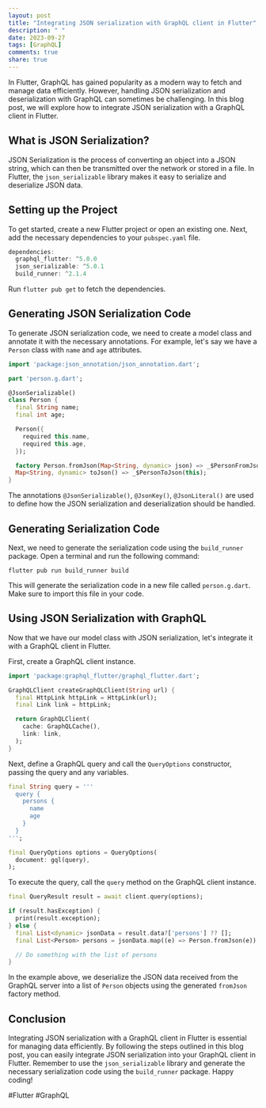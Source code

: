```yaml
---
layout: post
title: "Integrating JSON serialization with GraphQL client in Flutter"
description: " "
date: 2023-09-27
tags: [GraphQL]
comments: true
share: true
---
```


In Flutter, GraphQL has gained popularity as a modern way to fetch and manage data efficiently. However, handling JSON serialization and deserialization with GraphQL can sometimes be challenging. In this blog post, we will explore how to integrate JSON serialization with a GraphQL client in Flutter.

## What is JSON Serialization?

JSON Serialization is the process of converting an object into a JSON string, which can then be transmitted over the network or stored in a file. In Flutter, the `json_serializable` library makes it easy to serialize and deserialize JSON data.

## Setting up the Project

To get started, create a new Flutter project or open an existing one. Next, add the necessary dependencies to your `pubspec.yaml` file.

```dart
dependencies:
  graphql_flutter: ^5.0.0
  json_serializable: ^5.0.1
  build_runner: ^2.1.4
```

Run `flutter pub get` to fetch the dependencies.

## Generating JSON Serialization Code

To generate JSON serialization code, we need to create a model class and annotate it with the necessary annotations. For example, let's say we have a `Person` class with `name` and `age` attributes.

```dart
import 'package:json_annotation/json_annotation.dart';

part 'person.g.dart';

@JsonSerializable()
class Person {
  final String name;
  final int age;

  Person({
    required this.name,
    required this.age,
  });

  factory Person.fromJson(Map<String, dynamic> json) => _$PersonFromJson(json);
  Map<String, dynamic> toJson() => _$PersonToJson(this);
}
```

The annotations `@JsonSerializable()`, `@JsonKey()`, `@JsonLiteral()` are used to define how the JSON serialization and deserialization should be handled.

## Generating Serialization Code

Next, we need to generate the serialization code using the `build_runner` package. Open a terminal and run the following command:

```
flutter pub run build_runner build
```

This will generate the serialization code in a new file called `person.g.dart`. Make sure to import this file in your code.

## Using JSON Serialization with GraphQL

Now that we have our model class with JSON serialization, let's integrate it with a GraphQL client in Flutter.

First, create a GraphQL client instance.

```dart
import 'package:graphql_flutter/graphql_flutter.dart';

GraphQLClient createGraphQLClient(String url) {
  final HttpLink httpLink = HttpLink(url);
  final Link link = httpLink;

  return GraphQLClient(
    cache: GraphQLCache(),
    link: link,
  );
}
```

Next, define a GraphQL query and call the `QueryOptions` constructor, passing the query and any variables.

```dart
final String query = '''
  query {
    persons {
      name
      age
    }
  }
''';

final QueryOptions options = QueryOptions(
  document: gql(query),
);
```

To execute the query, call the `query` method on the GraphQL client instance.

```dart
final QueryResult result = await client.query(options);

if (result.hasException) {
  print(result.exception);
} else {
  final List<dynamic> jsonData = result.data?['persons'] ?? [];
  final List<Person> persons = jsonData.map((e) => Person.fromJson(e)).toList();

  // Do something with the list of persons
}
```

In the example above, we deserialize the JSON data received from the GraphQL server into a list of `Person` objects using the generated `fromJson` factory method.

## Conclusion

Integrating JSON serialization with a GraphQL client in Flutter is essential for managing data efficiently. By following the steps outlined in this blog post, you can easily integrate JSON serialization into your GraphQL client in Flutter. Remember to use the `json_serializable` library and generate the necessary serialization code using the `build_runner` package. Happy coding!

#Flutter #GraphQL